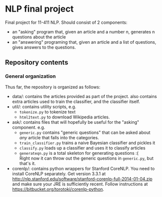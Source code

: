 NLP final project
=================

Final project for 11-411 NLP. Should consist of 2 components:
* an "asking" program that, given an article and a number n, generates n questions about the article
* an "answering" programing that, given an article and a list of questions, gives answers to the questions.

Repository contents
-------------------
### General organization
Thus far, the repository is organized as follows:
* data/: contains the articles provided as part of the project. also contains extra articles used to train the classifier, and the classifier itself.
* util/: contains utility scripts, e.g.
  - `tokenize.py` to tokenize text
  - `html2text.py` to download Wikipedia articles.
* ask/: contains files that will hopefully be useful for the "asking" component. e.g.
  - `generic.py` contains "generic questions" that can be asked about _any_ article that falls into the categories.
  - `train_classifier.py` trains a naive Bayesian classifier and pickles it
  - `classify.py` loads up a classifier and uses it to classify articles
  - `generateqn.py` is a total skeleton for generating questions :(<br/>
     Right now it can throw out the generic questions in `generic.py`, but that's it.
* corenlp/: contains python wrappers for Stanford CoreNLP. You need to install CoreNLP separately. Get version 3.3.1 at http://nlp.stanford.edu/software/stanford-corenlp-full-2014-01-04.zip and make sure your JRE is sufficiently recent. Follow instructions at https://bitbucket.org/torotoki/corenlp-python.